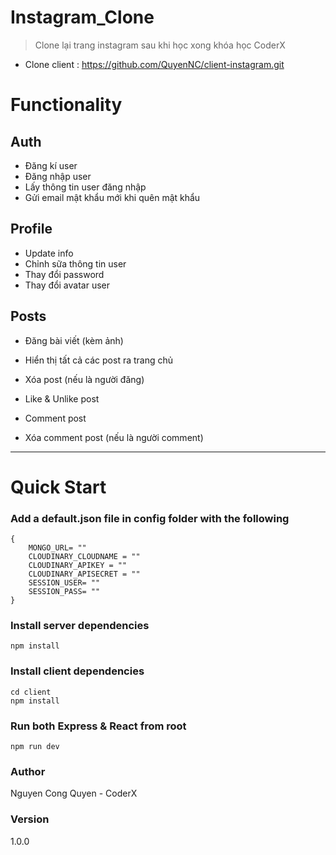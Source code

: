 # Instagram_Clone

> Clone lại trang instagram sau khi học xong khóa học CoderX
- Clone client : https://github.com/QuyenNC/client-instagram.git

# Functionality

## Auth

- Đăng kí user
- Đăng nhập user
- Lấy thông tin user đăng nhập
- Gửi email mật khẩu mới khi quên mật khẩu


## Profile

- Update info
- Chỉnh sữa thông tin user
- Thay đổi password
- Thay đổi avatar user


## Posts

- Đăng bài viết (kèm ảnh)
- Hiển thị tất cả các post ra trang chủ

- Xóa post (nếu là người đăng)
- Like & Unlike post
- Comment post
- Xóa comment post (nếu là người comment)



---

# Quick Start

### Add a default.json file in config folder with the following

```
{
    MONGO_URL= ""
    CLOUDINARY_CLOUDNAME = ""
    CLOUDINARY_APIKEY = ""
    CLOUDINARY_APISECRET = ""
    SESSION_USER= ""
    SESSION_PASS= ""
}
```

### Install server dependencies

```
npm install
```

### Install client dependencies

```
cd client
npm install
```

### Run both Express & React from root

```
npm run dev
```




### Author

Nguyen Cong Quyen - CoderX

### Version

1.0.0
